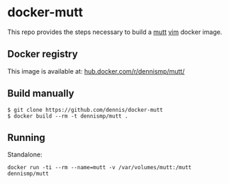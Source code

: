 docker-mutt
==============

This repo provides the steps necessary to build a
[mutt](http://www.mutt.org/) [vim](http://www.vim.org/) docker image.

Docker registry
---------------

This image is available at: [hub.docker.com/r/dennismp/mutt/](https://hub.docker.com/r/dennismp/mutt/)

Build manually
--------------

```
$ git clone https://github.com/dennis/docker-mutt
$ docker build --rm -t dennismp/mutt .
```

Running
-------

Standalone:
```
docker run -ti --rm --name=mutt -v /var/volumes/mutt:/mutt dennismp/mutt
```
